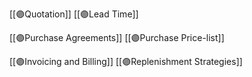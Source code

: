 [[🟣Quotation]]
[[🟣Lead Time]]

[[🟣Purchase Agreements]]
[[🟣Purchase Price-list]]

[[🟣Invoicing and Billing]]
[[🟣Replenishment Strategies]]